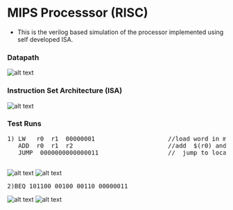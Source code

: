 # MIPS Processsor (RISC)
* This is the verilog based simulation of the processor implemented using self developed ISA. 

### Datapath
![alt text](https://github.com/harshalmittal4/24-bit-MIPS-Processor-Simulation/blob/master/images/Datapath.jpg)

### Instruction Set Architecture (ISA)
![alt text](https://github.com/harshalmittal4/24-bit-MIPS-Processor-Simulation/blob/master/images/ISA.JPG)

### Test Runs
<pre>
1) LW   r0  r1  00000001                    //load word in memory location 1+$(r0) in r1 
   ADD  r0  r1  r2                          //add  $(r0) and $(r1) and store result in r2
   JUMP  0000000000000011                   //  jump to location 11<<2  i.e  1100 
 </pre>
![alt text](https://github.com/harshalmittal4/24-bit-MIPS-Processor-Simulation/blob/master/images/test1.png)
![alt text](https://github.com/harshalmittal4/24-bit-MIPS-Processor-Simulation/blob/master/images/testw1.png)

<pre>
2)BEQ 101100 00100 00110 00000011
</pre>
![alt text](https://github.com/harshalmittal4/24-bit-MIPS-Processor-Simulation/blob/master/images/test2.png)
![alt text](https://github.com/harshalmittal4/24-bit-MIPS-Processor-Simulation/blob/master/images/testw2.png)






